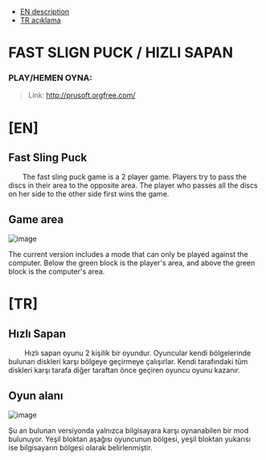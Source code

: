 - [EN description](#en)  
- [TR açıklama](#tr)

# FAST SLIGN PUCK / HIZLI SAPAN
### PLAY/HEMEN OYNA: 

> Link: http://prusoft.orgfree.com/  

# [EN]
## Fast Sling Puck
&emsp;&emsp;The fast sling puck game is a 2 player game. Players try to pass the discs in their area to the opposite area. The player who passes all the discs on her side to the other side first wins the game.

## Game area

![image](https://user-images.githubusercontent.com/51250249/108640595-addb6b80-74ab-11eb-9240-3e2a5ef05145.png)

The current version includes a mode that can only be played against the computer. Below the green block is the player's area, and above the green block is the computer's area.

# [TR]
## Hızlı Sapan
&emsp;&emsp; Hızlı sapan oyunu 2 kişilik bir oyundur. Oyuncular kendi bölgelerinde bulunan diskleri karşı bölgeye geçirmeye çalışırlar. Kendi tarafındaki tüm diskleri karşı tarafa diğer taraftan önce geçiren oyuncu oyunu kazanır. 

## Oyun alanı

![image](https://user-images.githubusercontent.com/51250249/108640595-addb6b80-74ab-11eb-9240-3e2a5ef05145.png)

Şu an bulunan versiyonda yalnızca bilgisayara karşı oynanabilen bir mod bulunuyor. Yeşil bloktan aşağısı oyuncunun bölgesi, yeşil bloktan yukarısı ise bilgisayarın bölgesi olarak belirlenmiştir.


